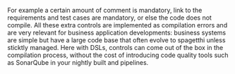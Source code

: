 For example a certain amount of comment is mandatory, link to the requirements and test cases are mandatory, or else the code does not compile. All these extra controls are implemented as compilation errors and are very relevant for business application developments: business systems are simple but have a large code base that often evolve to spagetthi unless sticktly managed. Here with DSLs, controls can come out of the box in the compilation process, without the cost of introducing code quality tools such as SonarQube in your nightly built and pipelines.
